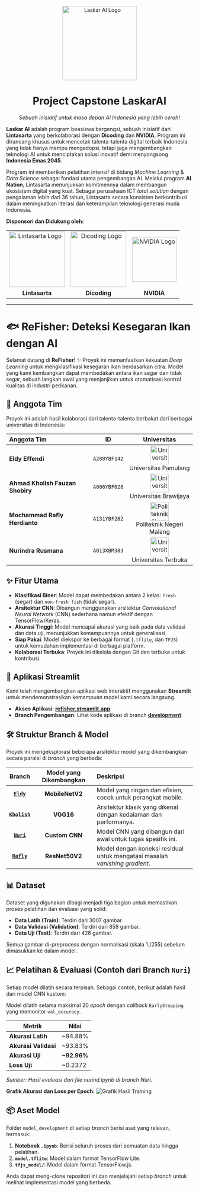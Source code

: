 <div align="center">
  <img src="https://i.imgur.com/auG5p6C.png" alt="Laskar AI Logo" width="200"/>
  <h1><b>Project Capstone LaskarAI</b></h1>
  <p><i>Sebuah inisiatif untuk masa depan AI Indonesia yang lebih cerah!</i></p>
</div>

**Laskar AI** adalah program beasiswa bergengsi, sebuah inisiatif dari **Lintasarta** yang berkolaborasi dengan **Dicoding** dan **NVIDIA**. Program ini dirancang khusus untuk mencetak talenta-talenta digital terbaik Indonesia yang tidak hanya mampu mengadopsi, tetapi juga mengembangkan teknologi AI untuk menciptakan solusi inovatif demi menyongsong **Indonesia Emas 2045**.

Program ini memberikan pelatihan intensif di bidang _Machine Learning_ & _Data Science_ sebagai fondasi utama pengembangan AI. Melalui program **AI Nation**, Lintasarta menunjukkan komitmennya dalam membangun ekosistem digital yang kuat. Sebagai perusahaan ICT _total solution_ dengan pengalaman lebih dari 36 tahun, Lintasarta secara konsisten berkontribusi dalam meningkatkan literasi dan keterampilan teknologi generasi muda Indonesia.

**Disponsori dan Didukung oleh:**

| | | |
| :---: | :---: | :---: |
| <img src="https://i.imgur.com/Af8lVk5.png" alt="Lintasarta Logo" width="150"> | <img src="https://i.imgur.com/HYG4mYW.png" alt="Dicoding Logo" width="150"> | <img src="https://i.imgur.com/B6Ash0H.png" alt="NVIDIA Logo" width="120"> |
| **Lintasarta** | **Dicoding** | **NVIDIA** |

---

# 🐟 ReFisher: Deteksi Kesegaran Ikan dengan AI

Selamat datang di **ReFisher**! ✨ Proyek ini memanfaatkan kekuatan _Deep Learning_ untuk mengklasifikasi kesegaran ikan berdasarkan citra. Model yang kami kembangkan dapat membedakan antara ikan segar dan tidak segar, sebuah langkah awal yang menjanjikan untuk otomatisasi kontrol kualitas di industri perikanan.

## 👥 Anggota Tim

Proyek ini adalah hasil kolaborasi dari talenta-talenta berbakat dari berbagai universitas di Indonesia:

| Anggota Tim | ID | Universitas |
| :--- | :---: | :---: |
| **Eldy Eﬀendi** | `A288YBF142` | <img src="https://i.imgur.com/Acvbhyx.png" alt="Universitas Pamulang" width="50"> <br> Universitas Pamulang |
| **Ahmad Kholish Fauzan Shobiry**| `A006YBF028` | <img src="https://i.imgur.com/5jzhjFI.png" alt="Universitas Brawijaya" width="50"> <br> Universitas Brawijaya |
| **Mochammad Raﬂy Herdianto** | `A131YBF282` | <img src="https://i.imgur.com/soJPlVs.png" alt="Politeknik Negeri Malang" width="50"> <br> Politeknik Negeri Malang |
| **Nurindra Rusmana** | `A013XBM383` | <img src="https://i.imgur.com/JwHbAqL.png" alt="Universitas Terbuka" width="50"> <br> Universitas Terbuka |

## ✨ Fitur Utama

* **Klasifikasi Biner**: Model dapat membedakan antara 2 kelas: `fresh` (segar) dan `non-fresh fish` (tidak segar).
* **Arsitektur CNN**: Dibangun menggunakan arsitektur _Convolutional Neural Network_ (CNN) sederhana namun efektif dengan TensorFlow/Keras.
* **Akurasi Tinggi**: Model mencapai akurasi yang baik pada data validasi dan data uji, menunjukkan kemampuannya untuk generalisasi.
* **Siap Pakai**: Model diekspor ke berbagai format (`.tflite`, dan `TFJS`) untuk kemudahan implementasi di berbagai platform.
* **Kolaborasi Terbuka**: Proyek ini dikelola dengan Git dan terbuka untuk kontribusi.

## 🚀 Aplikasi Streamlit

Kami telah mengembangkan aplikasi web interaktif menggunakan **Streamlit** untuk mendemonstrasikan kemampuan model kami secara langsung.

* **Akses Aplikasi**: [**refisher.streamlit.app**](https://refisher.streamlit.app/)
* **Branch Pengembangan**: Lihat kode aplikasi di branch [**development**](https://github.com/raflyherdianto/refisher/tree/development).

## 🛠️ Struktur Branch & Model

Proyek ini mengeksplorasi beberapa arsitektur model yang dikembangkan secara paralel di *branch* yang berbeda:

| Branch | Model yang Dikembangkan | Deskripsi |
| :---: | :---: | :--- |
| [**`Eldy`**](https://github.com/raflyherdianto/refisher/tree/eldy) | **MobileNetV2** | Model yang ringan dan efisien, cocok untuk perangkat mobile. |
| [**`Kholish`**](https://github.com/raflyherdianto/refisher/tree/kholish)| **VGG16** | Arsitektur klasik yang dikenal dengan kedalaman dan performanya. |
| [**`Nuri`**](https://github.com/raflyherdianto/refisher/tree/nuri) | **Custom CNN** | Model CNN yang dibangun dari awal untuk tugas spesifik ini. |
| [**`Rafly`**](https://github.com/raflyherdianto/refisher/tree/rafly) | **ResNet50V2** | Model dengan koneksi residual untuk mengatasi masalah *vanishing gradient*. |

## 📊 Dataset

Dataset yang digunakan dibagi menjadi tiga bagian untuk memastikan proses pelatihan dan evaluasi yang solid:

* **Data Latih (Train)**: Terdiri dari 3007 gambar.
* **Data Validasi (Validation)**: Terdiri dari 859 gambar.
* **Data Uji (Test)**: Terdiri dari 426 gambar.

Semua gambar di-preprocess dengan normalisasi (skala 1./255) sebelum dimasukkan ke dalam model.

## 📈 Pelatihan & Evaluasi (Contoh dari Branch `Nuri`)

Setiap model dilatih secara terpisah. Sebagai contoh, berikut adalah hasil dari model CNN kustom:

Model dilatih selama maksimal 20 *epoch* dengan *callback* `EarlyStopping` yang memonitor `val_accuracy`.

| Metrik | Nilai |
| --- | --- |
| **Akurasi Latih** | ~94.88% |
| **Akurasi Validasi**| ~93.83% |
| **Akurasi Uji** | **~92.96%** |
| **Loss Uji** | ~0.2372 |

_Sumber: Hasil evaluasi dari file nurind.ipynb di branch Nuri._

**Grafik Akurasi dan Loss per Epoch:**
![Grafik Hasil Training](https://i.imgur.com/rDJ1fwm.png)

## 📦 Aset Model

Folder `model_development` di setiap *branch* berisi aset yang relevan, termasuk:

1.  **Notebook `.ipynb`**: Berisi seluruh proses dari pemuatan data hingga pelatihan.
2.  **`model.tflite`**: Model dalam format TensorFlow Lite.
3.  **`tfjs_model/`**: Model dalam format TensorFlow.js.

Anda dapat meng-clone repositori ini dan menjelajahi setiap *branch* untuk melihat implementasi model yang berbeda.